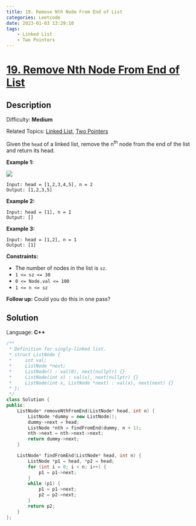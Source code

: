 ```yaml
---
title: 19. Remove Nth Node From End of List
categories: Leetcode
date: 2023-01-03 13:29:10
tags:
    - Linked List
    - Two Pointers
---
```


# [19\. Remove Nth Node From End of List](https://leetcode.com/problems/remove-nth-node-from-end-of-list/)

## Description

Difficulty: **Medium**

Related Topics: [Linked List](https://leetcode.com/tag/linked-list/), [Two Pointers](https://leetcode.com/tag/two-pointers/)

Given the `head` of a linked list, remove the n<sup>th</sup> node from the end of the list and return its head.

**Example 1:**

![](https://assets.leetcode.com/uploads/2020/10/03/remove_ex1.jpg)

```
Input: head = [1,2,3,4,5], n = 2
Output: [1,2,3,5]
```

**Example 2:**

```
Input: head = [1], n = 1
Output: []
```

**Example 3:**

```
Input: head = [1,2], n = 1
Output: [1]
```

**Constraints:**

*   The number of nodes in the list is `sz`.
*   `1 <= sz <= 30`
*   `0 <= Node.val <= 100`
*   `1 <= n <= sz`

**Follow up:** Could you do this in one pass?

## Solution

Language: **C++**

```C++
/**
 * Definition for singly-linked list.
 * struct ListNode {
 *     int val;
 *     ListNode *next;
 *     ListNode() : val(0), next(nullptr) {}
 *     ListNode(int x) : val(x), next(nullptr) {}
 *     ListNode(int x, ListNode *next) : val(x), next(next) {}
 * };
 */
class Solution {
public:
    ListNode* removeNthFromEnd(ListNode* head, int n) {
        ListNode *dummy = new ListNode();
        dummy->next = head;
        ListNode *nth = findFromEnd(dummy, n + 1);
        nth->next = nth->next->next;
        return dummy->next;
    }

    ListNode* findFromEnd(ListNode* head, int n) {
        ListNode *p1 = head, *p2 = head;
        for (int i = 0; i < n; i++) {
            p1 = p1->next;
        }
        while (p1) {
            p1 = p1->next;
            p2 = p2->next;
        }
        return p2;
    }
};
```